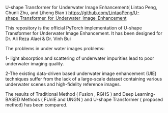 
U-shape Transformer for Underwater Image Enhancement( Lintao Peng, Chunli Zhu, and Liheng Bian ) 
https://github.com/LintaoPeng/U-shape_Transformer_for_Underwater_Image_Enhancement

This repository is the official PyTorch implementation of U-shape Transformer for Underwater Image Enhancement. It has been designed for Dr. Ali Reza Alaei & Dr. Vinh Bui 


The problems in under water images problems:

1- light absorption and scattering of underwater impurities lead to poor underwater imaging quality.

2-The existing data-driven based underwater image enhancement (UIE) techniques suffer from the lack of a large-scale dataset containing various underwater scenes and high-fidelity reference images.


The results of Traditional Method ( Fusion , RGHS ) and Deep Learning-BASED Methods ( FUnIE and UNGN ) and U-shape Transformer ( proposed method) has been compared.

